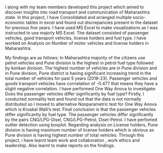 I along with my team members developed this project which aimed to discover insights into road transport and communication of Maharashtra state.
In this project, I have Consolidated and arranged multiple socio-economic tables in excel and found out discrepancies present in the dataset for previous five years.
I have used MS Excel to make visualizations as I was instructed to use majorly MS Excel. 
The dataset consisted of passenger vehicles, good transport vehicles, license holders and fuel type.
I have worked on Analysis on  Number of motor vehicles and license holders in Maharashtra.

My findings are as follows:
In Maharashtra majority of the citizens use petrol vehicles and Pune division is the highest in petrol fuel type followed by konkan division. The highest number of vehicles are in Pune division and in Pune division, Pune district is having significant increasing trend in the total number of vehicles for past 5 years (2018-23).
Passenger vehicles and goods transport vehicles have corrrelation of -0.477 that means they have a slight negative correlation.
I have performed One Way Anova to investigate: Does the passenger vehicles differ significantly by fuel type? 
Firstly, I conducted normality test and found out that the data is not normally distributed so I moved to alternative Nonparametric test for One Way Anova which is Kruskal Walli’s test.
Final conclusion is that the passenger vehicles differ significantly by fuel type. The passenger vehicles differ significantly by the pairs CNG/LPG-Disel, CNG/LPG-Petrol, Disel-Petrol.
I have perfomed outlier detection using boxplot.
Regarding analysis on License holders, Pune division is having maximum number of license holders which is obvious as Pune division is having highest number of total vehicles.
Through this project, i have learnt team work and collaboration , work ethics and leadership. Also learnt to make reports on the findings.
